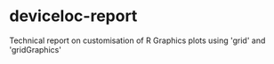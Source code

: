 # deviceloc-report
Technical report on customisation of R Graphics plots using 'grid'
and 'gridGraphics'
